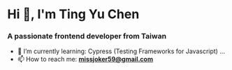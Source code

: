 <h1 align="left">Hi 👋, I'm Ting Yu Chen</h1>
<h3 align="left">A passionate frontend developer from Taiwan</h3>

- 🌱 I’m currently learning: Cypress (Testing Frameworks for Javascript) ...
- 📫 How to reach me: **missjoker59@gmail.com**
